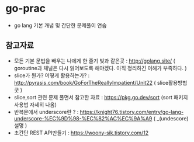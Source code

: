 # go-prac
- go lang 기본 개념 및 간단한 문제풀이 연습

## 참고자료
- 모든 기본 문법을 배우는 나에게 한 줄기 빛과 같은곳 : http://golang.site/
( goroutine과 채널은 다시 읽어보도록 해야겠다. 아직 정리하긴 이해가 부족하다. )
- slice가 뭔가? 어떻게 활용하는가? : http://pyrasis.com/book/GoForTheReallyImpatient/Unit22 ( slice활용방법 굿 )
- slice,sort 관련 문제 풀면서 참고한 자료 : https://pkg.go.dev/sort (sort 패키지 사용법 자세히 나옴)
- 반복문에서 underscore란 ? : https://knight76.tistory.com/entry/go-lang-underscore-%EC%9D%98-%EC%82%AC%EC%9A%A9 ( _(undescore)설명 )
- 초간단 REST API만들기 : https://woony-sik.tistory.com/12
